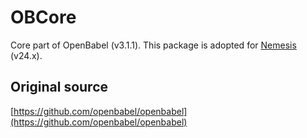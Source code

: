 # OBCore
Core part of OpenBabel (v3.1.1). This package is adopted for [Nemesis](https://github.com/kulhanek/nemesis) (v24.x).

## Original source 
[https://github.com/openbabel/openbabel](https://github.com/openbabel/openbabel)


